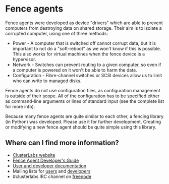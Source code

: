 # Fence agents

Fence agents were developed as device "drivers" which are able to prevent computers from destroying data on shared
storage. Their aim is to isolate a corrupted computer, using one of three methods:

  * Power - A computer that is switched off cannot corrupt data, but it is important to not do a "soft-reboot" as we
    won't know if this is possible. This also works for virtual machines when the fence device is a hypervisor.
  * Network - Switches can prevent routing to a given computer, so even if a computer is powered on it won't be able to
    harm the data.
  * Configuration - Fibre-channel switches or SCSI devices allow us to limit who can write to managed disks.

Fence agents do not use configuration files, as configuration management is outside of their scope. All of the
configuration has to be specified either as command-line arguments or lines of standard input (see the complete list
for more info).

Because many fence agents are quite similar to each other, a fencing library (in Python) was developed. Please use it
for further development. Creating or modifying a new fence agent should be quite simple using this library.

## Where can I find more information?

* [ClusterLabs website](http://www.clusterlabs.org/)
* [Fence Agent Developer's Guide](https://github.com/ClusterLabs/fence-agents/tree/main/doc/fa-dev-guide.md)
* [User and developer documentation](https://github.com/ClusterLabs/fence-agents/tree/main/doc/FenceAgentAPI.md)
* Mailing lists for [users](http://oss.clusterlabs.org/mailman/listinfo/users) and
  [developers](http://oss.clusterlabs.org/mailman/listinfo/developers)
* #clusterlabs IRC channel on [freenode](http://freenode.net/)
